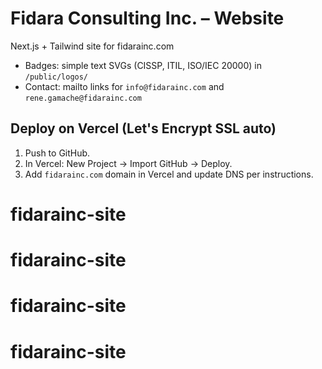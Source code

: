 # Fidara Consulting Inc. – Website

Next.js + Tailwind site for fidarainc.com

- Badges: simple text SVGs (CISSP, ITIL, ISO/IEC 20000) in `/public/logos/`
- Contact: mailto links for `info@fidarainc.com` and `rene.gamache@fidarainc.com`

## Deploy on Vercel (Let's Encrypt SSL auto)
1. Push to GitHub.
2. In Vercel: New Project → Import GitHub → Deploy.
3. Add `fidarainc.com` domain in Vercel and update DNS per instructions.
# fidarainc-site
# fidarainc-site
# fidarainc-site
# fidarainc-site
